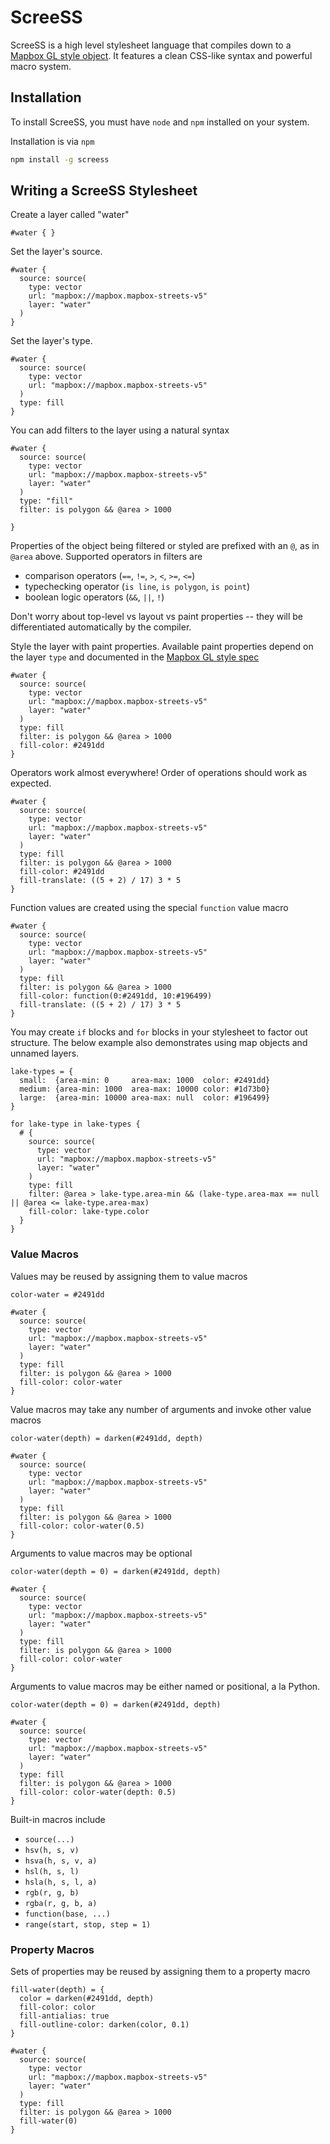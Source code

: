 # ScreeSS

ScreeSS is a high level stylesheet language that compiles down to a [Mapbox GL style object](https://www.mapbox.com/mapbox-gl-style-spec/). It features a clean CSS-like syntax and powerful macro system.

## Installation

To install ScreeSS, you must have `node` and `npm` installed on your system.

Installation is via `npm`

```bash
npm install -g screess
```

## Writing a ScreeSS Stylesheet

Create a layer called "water"
```
#water { }
```

Set the layer's source.
```
#water {
  source: source(
    type: vector
    url: "mapbox://mapbox.mapbox-streets-v5"
    layer: "water"
  )
}
```

Set the layer's type.

```
#water {
  source: source(
    type: vector
    url: "mapbox://mapbox.mapbox-streets-v5"
  )
  type: fill
}
```

You can add filters to the layer using a natural syntax

```
#water {
  source: source(
    type: vector
    url: "mapbox://mapbox.mapbox-streets-v5"
    layer: "water"
  )
  type: "fill"
  filter: is polygon && @area > 1000

}
```

Properties of the object being filtered or styled are prefixed with an `@`, as in `@area` above. Supported operators in filters are

 - comparison operators (`==`, `!=`, `>`, `<`, `>=`, `<=`)
 - typechecking operator (`is line`, `is polygon`, `is point`)
 - boolean logic operators (`&&`, `||`, `!`)

Don't worry about top-level vs layout vs paint properties -- they will be differentiated automatically by the compiler.

Style the layer with paint properties. Available paint properties depend on the layer `type` and documented in the [Mapbox GL style spec](https://www.mapbox.com/mapbox-gl-style-spec/)

```
#water {
  source: source(
    type: vector
    url: "mapbox://mapbox.mapbox-streets-v5"
    layer: "water"
  )
  type: fill
  filter: is polygon && @area > 1000
  fill-color: #2491dd
}
```

Operators work almost everywhere! Order of operations should work as expected.

```
#water {
  source: source(
    type: vector
    url: "mapbox://mapbox.mapbox-streets-v5"
    layer: "water"
  )
  type: fill
  filter: is polygon && @area > 1000
  fill-color: #2491dd
  fill-translate: ((5 + 2) / 17) 3 * 5
}
```

Function values are created using the special `function` value macro

```
#water {
  source: source(
    type: vector
    url: "mapbox://mapbox.mapbox-streets-v5"
    layer: "water"
  )
  type: fill
  filter: is polygon && @area > 1000
  fill-color: function(0:#2491dd, 10:#196499)
  fill-translate: ((5 + 2) / 17) 3 * 5
}
```

You may create `if` blocks and `for` blocks in your stylesheet to factor out structure. The below example also demonstrates using map objects and unnamed layers.

```
lake-types = {
  small:  {area-min: 0     area-max: 1000  color: #2491dd}
  medium: {area-min: 1000  area-max: 10000 color: #1d73b0}
  large:  {area-min: 10000 area-max: null  color: #196499}
}

for lake-type in lake-types {
  # {
    source: source(
      type: vector
      url: "mapbox://mapbox.mapbox-streets-v5"
      layer: "water"
    )
    type: fill
    filter: @area > lake-type.area-min && (lake-type.area-max == null || @area <= lake-type.area-max)
    fill-color: lake-type.color
  }
}
```

### Value Macros

Values may be reused by assigning them to value macros

```
color-water = #2491dd

#water {
  source: source(
    type: vector
    url: "mapbox://mapbox.mapbox-streets-v5"
    layer: "water"
  )
  type: fill
  filter: is polygon && @area > 1000
  fill-color: color-water
}
```

Value macros may take any number of arguments and invoke other value macros

```
color-water(depth) = darken(#2491dd, depth)

#water {
  source: source(
    type: vector
    url: "mapbox://mapbox.mapbox-streets-v5"
    layer: "water"
  )
  type: fill
  filter: is polygon && @area > 1000
  fill-color: color-water(0.5)
}
```

Arguments to value macros may be optional

```
color-water(depth = 0) = darken(#2491dd, depth)

#water {
  source: source(
    type: vector
    url: "mapbox://mapbox.mapbox-streets-v5"
    layer: "water"
  )
  type: fill
  filter: is polygon && @area > 1000
  fill-color: color-water
}
```

Arguments to value macros may be either named or positional, a la Python.

```
color-water(depth = 0) = darken(#2491dd, depth)

#water {
  source: source(
    type: vector
    url: "mapbox://mapbox.mapbox-streets-v5"
    layer: "water"
  )
  type: fill
  filter: is polygon && @area > 1000
  fill-color: color-water(depth: 0.5)
}
```

Built-in macros include

 - `source(...)`
 - `hsv(h, s, v)`
 - `hsva(h, s, v, a)`
 - `hsl(h, s, l)`
 - `hsla(h, s, l, a)`
 - `rgb(r, g, b)`
 - `rgba(r, g, b, a)`
 - `function(base, ...)`
 - `range(start, stop, step = 1)`

### Property Macros

Sets of properties may be reused by assigning them to a property macro
```
fill-water(depth) = {
  color = darken(#2491dd, depth)
  fill-color: color
  fill-antialias: true
  fill-outline-color: darken(color, 0.1)
}

#water {
  source: source(
    type: vector
    url: "mapbox://mapbox.mapbox-streets-v5"
    layer: "water"
  )
  type: fill
  filter: is polygon && @area > 1000
  fill-water(0)
}
```
